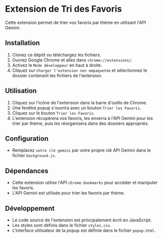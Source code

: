 # Extension de Tri des Favoris

Cette extension permet de trier vos favoris par thème en utilisant l'API Gemini.

## Installation

1. Clonez ce dépôt ou téléchargez les fichiers.
2. Ouvrez Google Chrome et allez dans `chrome://extensions/`.
3. Activez le `Mode développeur` en haut à droite.
4. Cliquez sur `Charger l'extension non empaquetée` et sélectionnez le dossier contenant les fichiers de l'extension.

## Utilisation

1. Cliquez sur l'icône de l'extension dans la barre d'outils de Chrome.
2. Une fenêtre popup s'ouvrira avec un bouton `Trier les Favoris`.
3. Cliquez sur le bouton `Trier les Favoris`.
4. L'extension récupérera vos favoris, les enverra à l'API Gemini pour les trier par thème, puis les réorganisera dans des dossiers appropriés.

## Configuration

- Remplacez `votre clé gemini` par votre propre clé API Gemini dans le fichier `background.js`.

## Dépendances

- Cette extension utilise l'API `chrome.bookmarks` pour accéder et manipuler les favoris.
- L'API Gemini est utilisée pour trier les favoris par thème.

## Développement

- Le code source de l'extension est principalement écrit en JavaScript.
- Les styles sont définis dans le fichier `styles.css`.
- L'interface utilisateur de la popup est définie dans le fichier `popup.html`.
